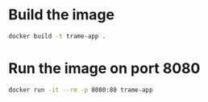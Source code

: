 # Build the image

```bash
docker build -t trame-app .
```

# Run the image on port 8080

```bash
docker run -it --rm -p 8080:80 trame-app
```